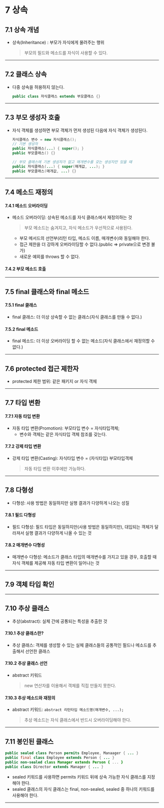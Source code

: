 # 7  상속

## 7.1 상속 개념

- 상속(Inheritance) : 부모가 자식에게 물려주는 행위

  > 부모의 필드와 메소드를 자식이 사용할 수 있다.

<hr> 

## 7.2 클래스 상속

- 다중 상속을 허용하지 않는다.

  ```java
  public class 자식클래스 extends 부모클래스 {}
  ```

  

<hr> 

## 7.3 부모 생성자 호출

- 자식 객체를 생성하면 부모 객체가 먼저 생성된 다음에 자식 객체가 생성된다.

  ```java
  자식클래스 변수 = new 자식클래스();
  // 기본 생성자
  public 자식클래스(...) { super(); }
  public 부모클래스() {}
  
  // 부모 클래스에 기본 생성자가 없고 매개변수를 갖는 생성자만 있을 때
  public 자식클래스(...) { super(매개값, ...); }
  public 부모클래스(매개값, ...) {}
  ```

  

<hr> 

## 7.4 메소드 재정의

#### 7.4.1 메소드 오버라이딩

- 메소드 오버라이딩: 상속된 메소드를 자식 클래스에서 재정의하는 것

  > 부모 메소드는 숨겨지고, 자식 메소드가 우선적으로 사용된다.

  - 부모 메서드의 선언부(리턴 타입, 메소드 이름, 매개변수)와 동일해야 한다.
  - 접근 제한을 더 강하게 오버라이딩할 수 없다.(public => private으로 변경 불가)
  - 새로운 예외를 throws 할 수 없다.

#### 7.4.2 부모 메소드 호출

<hr> 

## 7.5 final 클래스와 final 메소드

#### 7.5.1 final 클래스

- final 클래스: 더 이상 상속할 수 없는 클래스(자식 클래스를 만들 수 없다.)

#### 7.5.2 final 메소드

- final 메소드: 더 이상 오버라이딩 할 수 없는 메소드(자식 클래스에서 재정의할 수 없다.)

<hr> 

## 7.6 protected 접근 제한자

- protected 제한 범위: 같은 패키지 or 자식 객체

<hr> 

## 7.7 타입 변환

#### 7.7.1 자동 타입 변환

- 자동 타입 변환(Promotion): 부모타입 변수 = 자식타입객체;
  - 변수와 객체는 같은 자식타입 객체 참조를 갖는다.

#### 7.7.2 강제 타입 변환

- 강제 타입 변환(Casting): 자식타입 변수 = (자식타입) 부모타입객체

  > 자동 타입 변환 이후에만 가능하다.

<hr> 

## 7.8 다형성

- 다형성: 사용 방법은 동일하지만 실행 결과가 다양하게 나오는 성질

#### 7.8.1 필드 다형성

- 필드 다형성: 필드 타입은 동일하지만(사용 방법은 동일하지만), 대입되는 객체가 달라져서 실행 결과가 다양하게 나올 수 있는 것

#### 7.8.2 매개변수 다형성

- 매개변수 다형성: 메소드가 클래스 타입의 매개변수를 가지고 있을 경우, 호출할 때 자식 객체를 제공해 자동 타입 변환이 일어나는 것

<hr> 

## 7.9 객체 타입 확인

<hr> 

## 7.10 추상 클래스

- 추상(abstract): 실체 간에 공통되는 특성을 추출한 것

#### 7.10.1 추상 클래스란?

- 추상 클래스: 객체를 생성할 수 있는 실체 클래스들의 공통적인 필드나 메소드를 추출해서 선언한 클래스

#### 7.10.2 추상 클래스 선언

- abstract 키워드

  > new 연산자를 이용해서 객체를 직접 만들지 못한다.

#### 7.10.3 추상 메소드와 재정의

- abstract 키워드: ```abstract 리턴타입 메소드명(매개변수, ...);```

  > 추상 메소드는 자식 클래스에서 반드시 오버라이딩해야 한다.

<hr> 

## 7.11 봉인된 클래스

```java
public sealed class Person permits Employee, Manaager { ... }
public final class Employee extends Person { ... }
public non-sealed class Manager extends Person { ... }
public class Director extends Manager { ... }
```

- sealed 키워드를 사용하면 permits 키워드 뒤에 상속 가능한 자식 클래스를 지정해야 한다.
- sealed 클래스의 자식 클래스는 final, non-sealed, sealed 중 하나의 키워드를 사용해야 한다.

<hr> 

